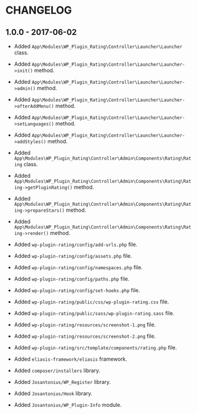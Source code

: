 # CHANGELOG

## 1.0.0 - 2017-06-02

* Added `App\Modules\WP_Plugin_Rating\Controller\Launcher\Launcher` class.
* Added `App\Modules\WP_Plugin_Rating\Controller\Launcher\Launcher->init()` method.
* Added `App\Modules\WP_Plugin_Rating\Controller\Launcher\Launcher->admin()` method.
* Added `App\Modules\WP_Plugin_Rating\Controller\Launcher\Launcher->afterAddMenu()` method.
* Added `App\Modules\WP_Plugin_Rating\Controller\Launcher\Launcher->setLanguages()` method.
* Added `App\Modules\WP_Plugin_Rating\Controller\Launcher\Launcher->addStyles()` method.

* Added `App\Modules\WP_Plugin_Rating\Controller\Admin\Components\Rating\Rating` class.
* Added `App\Modules\WP_Plugin_Rating\Controller\Admin\Components\Rating\Rating->getPluginRating()` method.
* Added `App\Modules\WP_Plugin_Rating\Controller\Admin\Components\Rating\Rating->prepareStars()` method.
* Added `App\Modules\WP_Plugin_Rating\Controller\Admin\Components\Rating\Rating->render()` method.

* Added `wp-plugin-rating/config/add-urls.php` file.
* Added `wp-plugin-rating/config/assets.php` file.
* Added `wp-plugin-rating/config/namespaces.php` file.
* Added `wp-plugin-rating/config/paths.php` file.
* Added `wp-plugin-rating/config/set-hooks.php` file.

* Added `wp-plugin-rating/public/css/wp-plugin-rating.css` file.

* Added `wp-plugin-rating/public/sass/wp-plugin-rating.sass` file.

* Added `wp-plugin-rating/resources/screenshot-1.png` file.
* Added `wp-plugin-rating/resources/screenshot-2.png` file.

* Added `wp-plugin-rating/src/template/components/rating.php` file.


* Added `eliasis-framework/eliasis` framework.

* Added `composer/installers` library.
* Added `Josantonius/WP_Register` library.
* Added `Josantonius/Hook` library.

* Added `Josantonius/WP_Plugin-Info` module.
